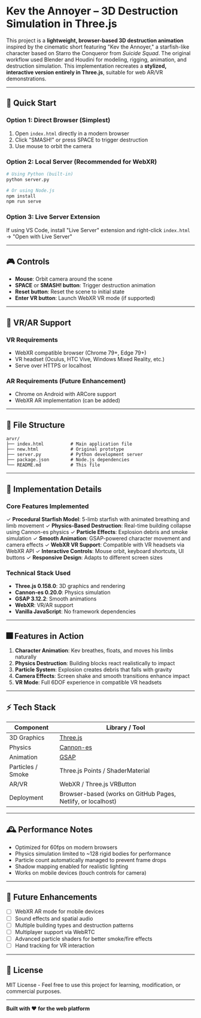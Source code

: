 # Kev the Annoyer – 3D Destruction Simulation in Three.js

This project is a **lightweight, browser-based 3D destruction animation** inspired by the cinematic short featuring "Kev the Annoyer," a starfish-like character based on Starro the Conqueror from *Suicide Squad*. The original workflow used Blender and Houdini for modeling, rigging, animation, and destruction simulation. This implementation recreates a **stylized, interactive version entirely in Three.js**, suitable for web AR/VR demonstrations.

---

## 🚀 Quick Start

### Option 1: Direct Browser (Simplest)
1. Open `index.html` directly in a modern browser
2. Click "SMASH!" or press SPACE to trigger destruction
3. Use mouse to orbit the camera

### Option 2: Local Server (Recommended for WebXR)
```bash
# Using Python (built-in)
python server.py

# Or using Node.js
npm install
npm run serve
```

### Option 3: Live Server Extension
If using VS Code, install "Live Server" extension and right-click `index.html` → "Open with Live Server"

---

## 🎮 Controls

- **Mouse**: Orbit camera around the scene
- **SPACE** or **SMASH! button**: Trigger destruction animation
- **Reset button**: Reset the scene to initial state
- **Enter VR button**: Launch WebXR VR mode (if supported)

---

## 🥽 VR/AR Support

### VR Requirements
- WebXR compatible browser (Chrome 79+, Edge 79+)
- VR headset (Oculus, HTC Vive, Windows Mixed Reality, etc.)
- Serve over HTTPS or localhost

### AR Requirements (Future Enhancement)
- Chrome on Android with ARCore support
- WebXR AR implementation (can be added)

---

## 📁 File Structure

```
arvr/
├── index.html          # Main application file
├── new.html            # Original prototype
├── server.py           # Python development server
├── package.json        # Node.js dependencies
└── README.md           # This file
```

---

## 🔧 Implementation Details

### Core Features Implemented
✓ **Procedural Starfish Model**: 5-limb starfish with animated breathing and limb movement
✓ **Physics-Based Destruction**: Real-time building collapse using Cannon-es physics
✓ **Particle Effects**: Explosion debris and smoke simulation
✓ **Smooth Animation**: GSAP-powered character movement and camera effects
✓ **WebXR VR Support**: Compatible with VR headsets via WebXR API
✓ **Interactive Controls**: Mouse orbit, keyboard shortcuts, UI buttons
✓ **Responsive Design**: Adapts to different screen sizes

### Technical Stack Used
- **Three.js 0.158.0**: 3D graphics and rendering
- **Cannon-es 0.20.0**: Physics simulation
- **GSAP 3.12.2**: Smooth animations
- **WebXR**: VR/AR support
- **Vanilla JavaScript**: No framework dependencies

---

## 🎆 Features in Action

1. **Character Animation**: Kev breathes, floats, and moves his limbs naturally
2. **Physics Destruction**: Building blocks react realistically to impact
3. **Particle System**: Explosion creates debris that falls with gravity
4. **Camera Effects**: Screen shake and smooth transitions enhance impact
5. **VR Mode**: Full 6DOF experience in compatible VR headsets

---

## ⚡ Tech Stack
| Component | Library / Tool |
|-----------|----------------|
| 3D Graphics | [Three.js](https://threejs.org/) |
| Physics | [Cannon-es](https://github.com/pmndrs/cannon-es) |
| Animation | [GSAP](https://greensock.com/gsap/) |
| Particles / Smoke | Three.js Points / ShaderMaterial |
| AR/VR | WebXR / Three.js VRButton |
| Deployment | Browser-based (works on GitHub Pages, Netlify, or localhost) |

---

## 🕰️ Performance Notes

- Optimized for 60fps on modern browsers
- Physics simulation limited to ~128 rigid bodies for performance
- Particle count automatically managed to prevent frame drops
- Shadow mapping enabled for realistic lighting
- Works on mobile devices (touch controls for camera)

---

## 🔮 Future Enhancements

- [ ] WebXR AR mode for mobile devices
- [ ] Sound effects and spatial audio
- [ ] Multiple building types and destruction patterns
- [ ] Multiplayer support via WebRTC
- [ ] Advanced particle shaders for better smoke/fire effects
- [ ] Hand tracking for VR interaction

---

## 📝 License

MIT License - Feel free to use this project for learning, modification, or commercial purposes.

---

**Built with ❤️ for the web platform**